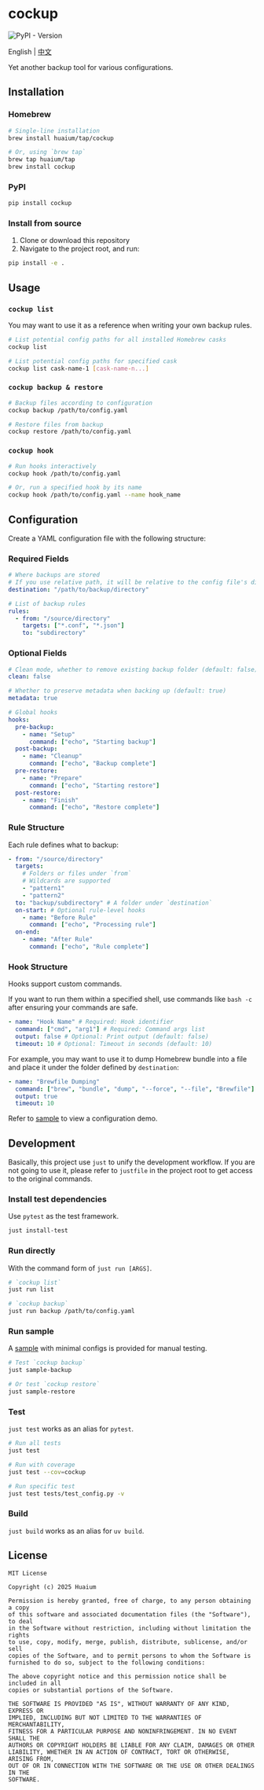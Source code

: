 # cockup

![PyPI - Version](https://img.shields.io/pypi/v/cockup)

English | [中文](README_zh-cn.md)

Yet another backup tool for various configurations.

## Installation

### Homebrew

```bash
# Single-line installation
brew install huaium/tap/cockup

# Or, using `brew tap`
brew tap huaium/tap
brew install cockup
```

### PyPI

```bash
pip install cockup
```

### Install from source

1. Clone or download this repository
2. Navigate to the project root, and run:

```bash
pip install -e .
```

## Usage

### `cockup list`

You may want to use it as a reference when writing your own backup rules.

```bash
# List potential config paths for all installed Homebrew casks
cockup list

# List potential config paths for specified cask
cockup list cask-name-1 [cask-name-n...]
```

### `cockup backup & restore`

```bash
# Backup files according to configuration
cockup backup /path/to/config.yaml

# Restore files from backup
cockup restore /path/to/config.yaml
```

### `cockup hook`

```bash
# Run hooks interactively
cockup hook /path/to/config.yaml

# Or, run a specified hook by its name
cockup hook /path/to/config.yaml --name hook_name
```

## Configuration

Create a YAML configuration file with the following structure:

### Required Fields

```yaml
# Where backups are stored
# If you use relative path, it will be relative to the config file's directory
destination: "/path/to/backup/directory"

# List of backup rules
rules:
  - from: "/source/directory"
    targets: ["*.conf", "*.json"]
    to: "subdirectory"
```

### Optional Fields

```yaml
# Clean mode, whether to remove existing backup folder (default: false)
clean: false

# Whether to preserve metadata when backing up (default: true)
metadata: true

# Global hooks
hooks:
  pre-backup:
    - name: "Setup"
      command: ["echo", "Starting backup"]
  post-backup:
    - name: "Cleanup"
      command: ["echo", "Backup complete"]
  pre-restore:
    - name: "Prepare"
      command: ["echo", "Starting restore"]
  post-restore:
    - name: "Finish"
      command: ["echo", "Restore complete"]
```

### Rule Structure

Each rule defines what to backup:

```yaml
- from: "/source/directory"
  targets:
    # Folders or files under `from`
    # Wildcards are supported
    - "pattern1"
    - "pattern2"
  to: "backup/subdirectory" # A folder under `destination`
  on-start: # Optional rule-level hooks
    - name: "Before Rule"
      command: ["echo", "Processing rule"]
  on-end:
    - name: "After Rule"
      command: ["echo", "Rule complete"]
```

### Hook Structure

Hooks support custom commands.

If you want to run them within a specified shell, use commands like `bash -c` after ensuring your commands are safe.

```yaml
- name: "Hook Name" # Required: Hook identifier
  command: ["cmd", "arg1"] # Required: Command args list
  output: false # Optional: Print output (default: false)
  timeout: 10 # Optional: Timeout in seconds (default: 10)
```

For example, you may want to use it to dump Homebrew bundle into a file and place it under the folder defined by `destination`:

```yaml
- name: "Brewfile Dumping"
  command: ["brew", "bundle", "dump", "--force", "--file", "Brewfile"]
  output: true
  timeout: 10
```

Refer to [sample](sample) to view a configuration demo.

## Development

Basically, this project use `just` to unify the development workflow. If you are not going to use it, please refer to `justfile` in the project root to get access to the original commands.

### Install test dependencies

Use `pytest` as the test framework.

```bash
just install-test
```

### Run directly

With the command form of `just run [ARGS]`.

```bash
# `cockup list`
just run list

# `cockup backup`
just run backup /path/to/config.yaml
```

### Run sample

A [sample](sample) with minimal configs is provided for manual testing.

```bash
# Test `cockup backup`
just sample-backup

# Or test `cockup restore`
just sample-restore
```

### Test

`just test` works as an alias for `pytest`.

```bash
# Run all tests
just test

# Run with coverage
just test --cov=cockup

# Run specific test
just test tests/test_config.py -v
```

### Build

`just build` works as an alias for `uv build`.

## License

```
MIT License

Copyright (c) 2025 Huaium

Permission is hereby granted, free of charge, to any person obtaining a copy
of this software and associated documentation files (the "Software"), to deal
in the Software without restriction, including without limitation the rights
to use, copy, modify, merge, publish, distribute, sublicense, and/or sell
copies of the Software, and to permit persons to whom the Software is
furnished to do so, subject to the following conditions:

The above copyright notice and this permission notice shall be included in all
copies or substantial portions of the Software.

THE SOFTWARE IS PROVIDED "AS IS", WITHOUT WARRANTY OF ANY KIND, EXPRESS OR
IMPLIED, INCLUDING BUT NOT LIMITED TO THE WARRANTIES OF MERCHANTABILITY,
FITNESS FOR A PARTICULAR PURPOSE AND NONINFRINGEMENT. IN NO EVENT SHALL THE
AUTHORS OR COPYRIGHT HOLDERS BE LIABLE FOR ANY CLAIM, DAMAGES OR OTHER
LIABILITY, WHETHER IN AN ACTION OF CONTRACT, TORT OR OTHERWISE, ARISING FROM,
OUT OF OR IN CONNECTION WITH THE SOFTWARE OR THE USE OR OTHER DEALINGS IN THE
SOFTWARE.
```

